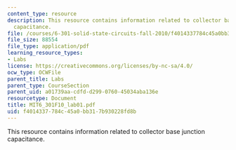 ```yaml
---
content_type: resource
description: This resource contains information related to collector base junction
  capacitance.
file: /courses/6-301-solid-state-circuits-fall-2010/f4014337784c45a0bb317b930228fd8b_MIT6_301F10_lab01.pdf
file_size: 88554
file_type: application/pdf
learning_resource_types:
- Labs
license: https://creativecommons.org/licenses/by-nc-sa/4.0/
ocw_type: OCWFile
parent_title: Labs
parent_type: CourseSection
parent_uid: a01739aa-cdfd-d299-0760-45034aba136e
resourcetype: Document
title: MIT6_301F10_lab01.pdf
uid: f4014337-784c-45a0-bb31-7b930228fd8b
---
```

This resource contains information related to collector base junction capacitance.